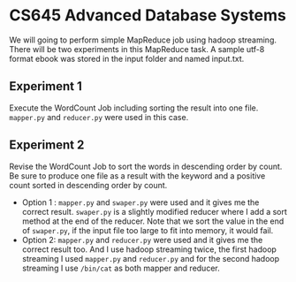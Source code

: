 # CS645 Advanced Database Systems
We will going to perform simple MapReduce job using hadoop streaming. There will be two experiments in this MapReduce task. A sample utf-8 format ebook was stored in the input folder and named input.txt.

## Experiment 1
Execute the WordCount Job including sorting the result into one file. ```mapper.py``` and ```reducer.py``` were used in this case.

## Experiment 2
Revise the WordCount Job to sort the words in descending order by count. Be sure to produce one file as a result with the keyword and a positive count sorted in descending order by count. 

- Option 1 : ```mapper.py``` and ```swaper.py``` were used and it gives me the correct result. ```swaper.py``` is a slightly modified reducer where I add a sort method at the end of the reducer.  Note that we sort the value in the end of ```swaper.py```, if the input file too large to fit into memory, it would fail.
- Option 2: ```mapper.py``` and ```reducer.py``` were used and it gives me the correct result too. And I use hadoop streaming twice, the first hadoop streaming I used ```mapper.py``` and ```reducer.py``` and for the second hadoop streaming I use ```/bin/cat``` as both mapper and reducer.
